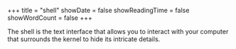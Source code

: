 +++
title = "shell"
showDate = false
showReadingTime = false
showWordCount = false
+++

The shell is the text interface that allows you to interact with your computer that surrounds the kernel to hide its intricate details.